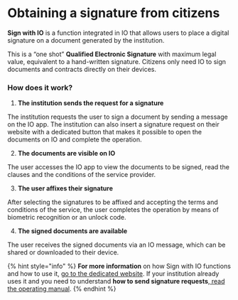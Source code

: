 # Obtaining a signature from citizens

**Sign with IO** is a function integrated in IO that allows users to place a digital signature on a document generated by the institution. 

This is a “one shot” **Qualified Electronic Signature** with maximum legal value, equivalent to a hand-written signature. Citizens only need IO to sign documents and contracts directly on their devices.

### **How does it work?**

1. **The institution sends the request for a signature**

The institution requests the user to sign a document by sending a message on the IO app. The institution can also insert a signature request on their website with a dedicated button that makes it possible to open the documents on IO and complete the operation.

2. **The documents are visible on IO**

The user accesses the IO app to view the documents to be signed, read the clauses and the conditions of the service provider.

3. **The user affixes their signature**

After selecting the signatures to be affixed and accepting the terms and conditions of the service, the user completes the operation by means of biometric recognition or an unlock code.

4. **The signed documents are available**

The user receives the signed documents via an IO message, which can be shared or downloaded to their device.

{% hint style="info" %}
**For more information** on how Sign with IO functions and how to use it, [go to the dedicated website](https://firma.io.italia.it/). If your institution already uses it and you need to understand **how to send signature requests**,[ read the operating manual](https://docs.pagopa.it/manuale-operativo-di-firma-con-io/).
{% endhint %}
